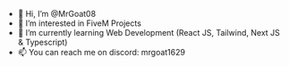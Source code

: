 - 👋 Hi, I’m @MrGoat08
- 👀 I’m interested in FiveM Projects
- 🌱 I’m currently learning Web Development (React JS, Tailwind, Next JS & Typescript)
- 📫 You can reach me on discord: mrgoat1629
